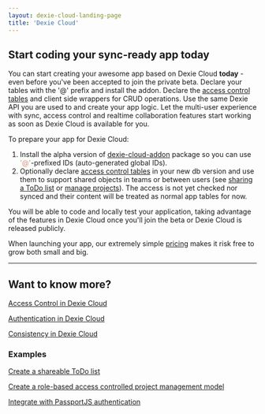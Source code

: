 ```yaml
---
layout: dexie-cloud-landing-page
title: 'Dexie Cloud'
---
```

## Start coding your sync-ready app today

You can start creating your awesome app based on Dexie Cloud **today** - even before you've been accepted to join the private beta. Declare your tables with the '@' prefix and install the addon. Declare the [access control tables](docs/access-control#access-control-tables) and client side wrappers for CRUD operations. Use the same Dexie API you are used to and create your app logic. Let the multi-user experience with sync, access control and realtime collaboration features start working as soon as Dexie Cloud is available for you.

To prepare your app for Dexie Cloud:

1. Install the alpha version of [dexie-cloud-addon](https://npmjs.com/dexie-cloud-addon) package so you can use <span style="color: #ce9178;">'@'</span>-prefixed IDs (auto-generated global IDs).
2. Optionally declare [access control tables](docs/access-control#access-control-tables) in your new db version and use them to support
   shared objects in teams or between users (see [sharing a ToDo list](/cloud/docs/access-control#example-sharable-todo-list) or [manage projects](/cloud/docs/access-control#example-a-simple-project-management-model)). The access is not yet checked nor synced and their content will be treated as normal app tables for now.

You will be able to code and locally test your application, taking advantage of the features in Dexie Cloud once you'll join the beta or Dexie Cloud is released publicly.

When launching your app, our extremely simple [pricing](/cloud/pricing) makes it risk free to grow both small and big.

<hr/>

## Want to know more?

<i class="fa fa-hand-o-right" aria-hidden="true"></i> [Access Control in Dexie Cloud](docs/access-control)

<i class="fa fa-hand-o-right" aria-hidden="true"></i> [Authentication in Dexie Cloud](docs/authentication)

<i class="fa fa-hand-o-right" aria-hidden="true"></i> [Consistency in Dexie Cloud](docs/consistency)

### Examples

<i class="fa fa-code" aria-hidden="true"></i> [Create a shareable ToDo list](docs/access-control#example-shareable-todo-list)

<i class="fa fa-code" aria-hidden="true"></i> [Create a role-based access controlled project management model](docs/access-control#example-a-simple-project-management-model)

<i class="fa fa-code" aria-hidden="true"></i> [Integrate with PassportJS authentication](docs/db.cloud.configure()#example-integrate-custom-authentication)

<br/>
